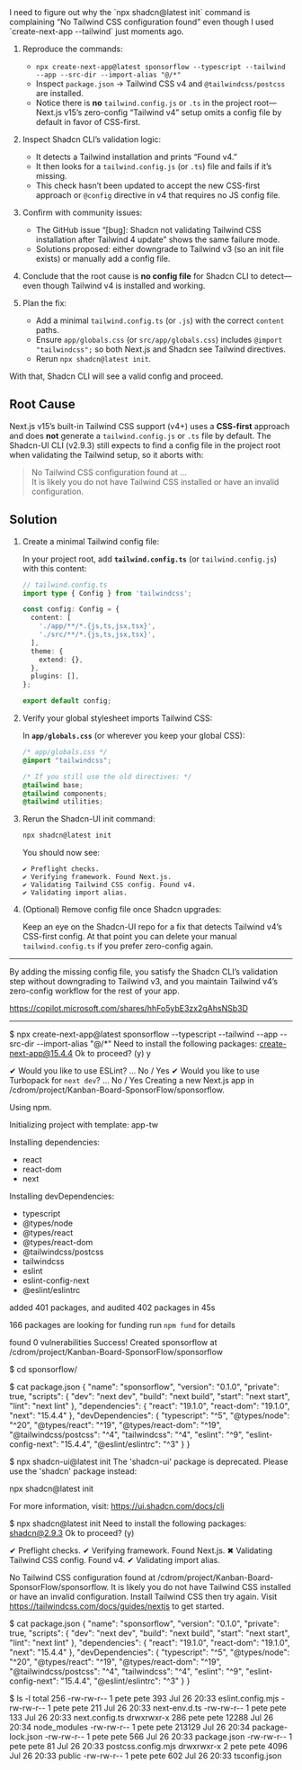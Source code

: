 <think>
I need to figure out why the `npx shadcn@latest init` command is complaining “No Tailwind CSS configuration found” even though I used `create-next-app --tailwind` just moments ago.

1. Reproduce the commands:

   - `npx create-next-app@latest sponsorflow --typescript --tailwind --app --src-dir --import-alias "@/*"`
   - Inspect `package.json` → Tailwind CSS v4 and `@tailwindcss/postcss` are installed.
   - Notice there is **no** `tailwind.config.js` or `.ts` in the project root—Next.js v15’s zero-config “Tailwind v4” setup omits a config file by default in favor of CSS-first.

2. Inspect Shadcn CLI’s validation logic:

   - It detects a Tailwind installation and prints “Found v4.”
   - It then looks for a `tailwind.config.js` (or `.ts`) file and fails if it’s missing.
   - This check hasn’t been updated to accept the new CSS-first approach or `@config` directive in v4 that requires no JS config file.

3. Confirm with community issues:

   - The GitHub issue “[bug]: Shadcn not validating Tailwind CSS installation after Tailwind 4 update” shows the same failure mode.
   - Solutions proposed: either downgrade to Tailwind v3 (so an init file exists) or manually add a config file.

4. Conclude that the root cause is **no config file** for Shadcn CLI to detect—even though Tailwind v4 is installed and working.

5. Plan the fix:

   - Add a minimal `tailwind.config.ts` (or `.js`) with the correct `content` paths.
   - Ensure `app/globals.css` (or `src/app/globals.css`) includes `@import "tailwindcss";` so both Next.js and Shadcn see Tailwind directives.
   - Rerun `npx shadcn@latest init`.

With that, Shadcn CLI will see a valid config and proceed.

</think>

## Root Cause

Next.js v15’s built-in Tailwind CSS support (v4+) uses a **CSS-first** approach and does **not** generate a `tailwind.config.js` or `.ts` file by default. The Shadcn-UI CLI (v2.9.3) still expects to find a config file in the project root when validating the Tailwind setup, so it aborts with:

> No Tailwind CSS configuration found at …  
> It is likely you do not have Tailwind CSS installed or have an invalid configuration.

## Solution

1. Create a minimal Tailwind config file:

   In your project root, add **`tailwind.config.ts`** (or `tailwind.config.js`) with this content:

   ```ts
   // tailwind.config.ts
   import type { Config } from 'tailwindcss';

   const config: Config = {
     content: [
       './app/**/*.{js,ts,jsx,tsx}',
       './src/**/*.{js,ts,jsx,tsx}',
     ],
     theme: {
       extend: {},
     },
     plugins: [],
   };

   export default config;
   ```

2. Verify your global stylesheet imports Tailwind CSS:

   In **`app/globals.css`** (or wherever you keep your global CSS):

   ```css
   /* app/globals.css */
   @import "tailwindcss";

   /* If you still use the old directives: */
   @tailwind base;
   @tailwind components;
   @tailwind utilities;
   ```

3. Rerun the Shadcn-UI init command:

   ```bash
   npx shadcn@latest init
   ```

   You should now see:

   ```
   ✔ Preflight checks.
   ✔ Verifying framework. Found Next.js.
   ✔ Validating Tailwind CSS config. Found v4.
   ✔ Validating import alias.
   ```

4. (Optional) Remove config file once Shadcn upgrades:

   Keep an eye on the Shadcn-UI repo for a fix that detects Tailwind v4’s CSS-first config. At that point you can delete your manual `tailwind.config.ts` if you prefer zero-config again.

---

By adding the missing config file, you satisfy the Shadcn CLI’s validation step without downgrading to Tailwind v3, and you maintain Tailwind v4’s zero-config workflow for the rest of your app.

https://copilot.microsoft.com/shares/hhFo5ybE3zx2gAhsNSb3D

---
$ npx create-next-app@latest sponsorflow --typescript --tailwind --app --src-dir --import-alias "@/*"
Need to install the following packages:
create-next-app@15.4.4
Ok to proceed? (y) y

✔ Would you like to use ESLint? … No / Yes
✔ Would you like to use Turbopack for `next dev`? … No / Yes
Creating a new Next.js app in /cdrom/project/Kanban-Board-SponsorFlow/sponsorflow.

Using npm.

Initializing project with template: app-tw 


Installing dependencies:
- react
- react-dom
- next

Installing devDependencies:
- typescript
- @types/node
- @types/react
- @types/react-dom
- @tailwindcss/postcss
- tailwindcss
- eslint
- eslint-config-next
- @eslint/eslintrc


added 401 packages, and audited 402 packages in 45s

166 packages are looking for funding
  run `npm fund` for details

found 0 vulnerabilities
Success! Created sponsorflow at /cdrom/project/Kanban-Board-SponsorFlow/sponsorflow

$ cd sponsorflow/

$ cat package.json 
{
  "name": "sponsorflow",
  "version": "0.1.0",
  "private": true,
  "scripts": {
    "dev": "next dev",
    "build": "next build",
    "start": "next start",
    "lint": "next lint"
  },
  "dependencies": {
    "react": "19.1.0",
    "react-dom": "19.1.0",
    "next": "15.4.4"
  },
  "devDependencies": {
    "typescript": "^5",
    "@types/node": "^20",
    "@types/react": "^19",
    "@types/react-dom": "^19",
    "@tailwindcss/postcss": "^4",
    "tailwindcss": "^4",
    "eslint": "^9",
    "eslint-config-next": "15.4.4",
    "@eslint/eslintrc": "^3"
  }
}

$ npx shadcn-ui@latest init
The 'shadcn-ui' package is deprecated. Please use the 'shadcn' package instead:

  npx shadcn@latest init

For more information, visit: https://ui.shadcn.com/docs/cli

$ npx shadcn@latest init
Need to install the following packages:
shadcn@2.9.3
Ok to proceed? (y) 

✔ Preflight checks.
✔ Verifying framework. Found Next.js.
✖ Validating Tailwind CSS config. Found v4.
✔ Validating import alias.

No Tailwind CSS configuration found at /cdrom/project/Kanban-Board-SponsorFlow/sponsorflow.
It is likely you do not have Tailwind CSS installed or have an invalid configuration.
Install Tailwind CSS then try again.
Visit https://tailwindcss.com/docs/guides/nextjs to get started.

$ cat package.json 
{
  "name": "sponsorflow",
  "version": "0.1.0",
  "private": true,
  "scripts": {
    "dev": "next dev",
    "build": "next build",
    "start": "next start",
    "lint": "next lint"
  },
  "dependencies": {
    "react": "19.1.0",
    "react-dom": "19.1.0",
    "next": "15.4.4"
  },
  "devDependencies": {
    "typescript": "^5",
    "@types/node": "^20",
    "@types/react": "^19",
    "@types/react-dom": "^19",
    "@tailwindcss/postcss": "^4",
    "tailwindcss": "^4",
    "eslint": "^9",
    "eslint-config-next": "15.4.4",
    "@eslint/eslintrc": "^3"
  }
}

$ ls -l 
total 256
-rw-rw-r--   1 pete pete    393 Jul 26 20:33 eslint.config.mjs
-rw-rw-r--   1 pete pete    211 Jul 26 20:33 next-env.d.ts
-rw-rw-r--   1 pete pete    133 Jul 26 20:33 next.config.ts
drwxrwxr-x 286 pete pete  12288 Jul 26 20:34 node_modules
-rw-rw-r--   1 pete pete 213129 Jul 26 20:34 package-lock.json
-rw-rw-r--   1 pete pete    566 Jul 26 20:33 package.json
-rw-rw-r--   1 pete pete     81 Jul 26 20:33 postcss.config.mjs
drwxrwxr-x   2 pete pete   4096 Jul 26 20:33 public
-rw-rw-r--   1 pete pete    602 Jul 26 20:33 tsconfig.json

